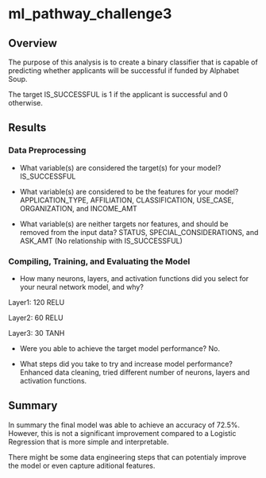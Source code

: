 # ml_pathway_challenge3

## Overview

The purpose of this analysis is to create a binary classifier that is capable of predicting whether applicants will be successful if funded by Alphabet Soup.

The target IS_SUCCESSFUL is 1 if the applicant is successful and 0 otherwise.

## Results

### Data Preprocessing
- What variable(s) are considered the target(s) for your model?
IS_SUCCESSFUL

- What variable(s) are considered to be the features for your model?
APPLICATION_TYPE, AFFILIATION, CLASSIFICATION, USE_CASE, ORGANIZATION, and INCOME_AMT

- What variable(s) are neither targets nor features, and should be removed from the input data?
STATUS, SPECIAL_CONSIDERATIONS, and ASK_AMT (No relationship with IS_SUCCESSFUL)

### Compiling, Training, and Evaluating the Model
- How many neurons, layers, and activation functions did you select for your neural network model, and why?

Layer1: 120 RELU

Layer2: 60 RELU

Layer3: 30 TANH

- Were you able to achieve the target model performance?
No.

- What steps did you take to try and increase model performance?
Enhanced data cleaning, tried different number of neurons, layers and activation functions.

## Summary

In summary the final model was able to achieve an accuracy of 72.5%.
However, this is not a significant improvement compared to a Logistic Regression that is more simple and interpretable.

There might be some data engineering steps that can potentialy improve the model or even capture aditional features.
